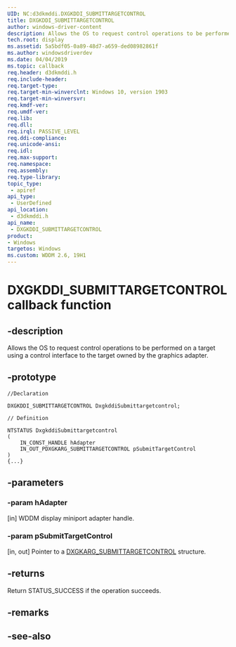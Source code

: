 ```yaml
---
UID: NC:d3dkmddi.DXGKDDI_SUBMITTARGETCONTROL
title: DXGKDDI_SUBMITTARGETCONTROL
author: windows-driver-content
description: Allows the OS to request control operations to be performed on a target using a control interface to the target owned by the graphics adapter.
tech.root: display
ms.assetid: 5a5bdf05-0a89-48d7-a659-ded08982861f
ms.author: windowsdriverdev
ms.date: 04/04/2019
ms.topic: callback
req.header: d3dkmddi.h
req.include-header:
req.target-type:
req.target-min-winverclnt: Windows 10, version 1903
req.target-min-winversvr:
req.kmdf-ver:
req.umdf-ver:
req.lib:
req.dll:
req.irql: PASSIVE_LEVEL
req.ddi-compliance:
req.unicode-ansi:
req.idl:
req.max-support:
req.namespace:
req.assembly:
req.type-library: 
topic_type: 
 - apiref
api_type: 
 - UserDefined
api_location: 
 - d3dkmddi.h
api_name: 
 - DXGKDDI_SUBMITTARGETCONTROL
product:
- Windows
targetos: Windows
ms.custom: WDDM 2.6, 19H1
---
```


# DXGKDDI_SUBMITTARGETCONTROL callback function

## -description

Allows the OS to request control operations to be performed on a target using a control interface to the target owned by the graphics adapter.

## -prototype

```
//Declaration

DXGKDDI_SUBMITTARGETCONTROL DxgkddiSubmittargetcontrol; 

// Definition

NTSTATUS DxgkddiSubmittargetcontrol 
(
	IN_CONST_HANDLE hAdapter
	IN_OUT_PDXGKARG_SUBMITTARGETCONTROL pSubmitTargetControl
)
{...}

```

## -parameters

### -param hAdapter

[in] WDDM display miniport adapter handle.

### -param pSubmitTargetControl

[in, out] Pointer to a [DXGKARG_SUBMITTARGETCONTROL](ns-d3dkmddi-dxgkarg_submittargetcontrol.md) structure.

## -returns

Return STATUS_SUCCESS if the operation succeeds. 

## -remarks


## -see-also
